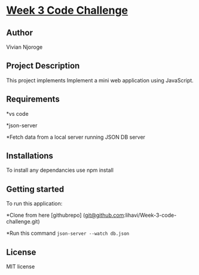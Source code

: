 # <u> Week 3 Code Challenge</u>

## <b>Author</b>

Vivian Njoroge

## Project Description

This project implements Implement a mini web application using JavaScript.

## Requirements

*vs code

*json-server

*Fetch data from a local server running JSON DB server

## Installations
To install any dependancies use npm install

## Getting started
To run this application:

*Clone from here
[githubrepo]
(git@github.com:lihavi/Week-3-code-challenge.git)

*Run this command 
`json-server --watch db.json`  
## License
MIT license